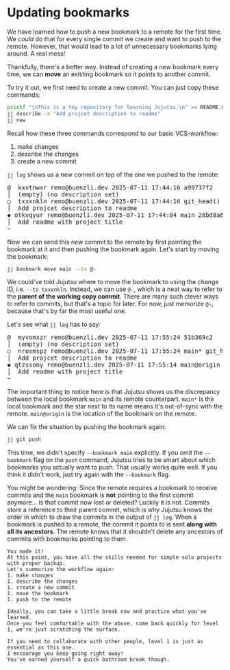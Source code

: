 # Updating bookmarks

We have learned how to push a new bookmark to a remote for the first time.
We _could_ do that for every single commit we create and want to push to the remote.
However, that would lead to a lot of unnecessary bookmarks lying around.
A real mess!

Thankfully, there's a better way.
Instead of creating a new bookmark every time, we can **move** an existing bookmark so it points to another commit.

To try it out, we first need to create a new commit.
You can just copy these commands:

```sh
printf "\nThis is a toy repository for learning Jujutsu.\n" >> README.md
jj describe -m "Add projcet description to readme"
jj new
```

Recall how these three commands correspond to our basic VCS-workflow:
1. make changes
1. describe the changes
1. create a new commit

`jj log` shows us a new commit on top of the one we pushed to the remote:

<!-- generated by aha script -->
<pre class="aha">
<span class="bold "></span><span class="bold green ">@</span>  <span class="bold "></span><span class="bold highlighted purple ">k</span><span class="bold highlighted dimgray ">xvtnwxr</span><span class="bold "> </span><span class="bold yellow ">remo@buenzli.dev</span><span class="bold "> </span><span class="bold highlighted cyan ">2025-07-11 17:44:16</span><span class="bold "> </span><span class="bold highlighted blue ">a</span><span class="bold highlighted dimgray ">99737f2</span><span class="bold "></span>
│  <span class="bold "></span><span class="bold highlighted green ">(empty)</span><span class="bold "> </span><span class="bold highlighted green ">(no description set)</span><span class="bold "></span>
○  <span class="bold "></span><span class="bold purple ">t</span><span class="highlighted dimgray ">xxxnkln</span> <span class="yellow ">remo@buenzli.dev</span> <span class="cyan ">2025-07-11 17:44:16</span> <span class="green ">git_head()</span> <span class="bold "></span><span class="bold blue ">23</span><span class="highlighted dimgray ">2d89bf</span>
│  Add projcet description to readme
<span class="bold "></span><span class="bold highlighted cyan ">◆</span> <span class="bold "></span><span class="bold purple ">o</span><span class="highlighted dimgray ">tkvqyur</span> <span class="yellow ">remo@buenzli.dev</span> <span class="cyan ">2025-07-11 17:44:04</span> <span class="purple ">main</span> <span class="bold "></span><span class="bold blue ">28</span><span class="highlighted dimgray ">bd8a65</span>
│  Add readme with project title
~
</pre>

Now we can send this new commit to the remote by first pointing the bookmark at it and then pushing the bookmark again.
Let's start by moving the bookmark:

```sh
jj bookmark move main --to @-
```

We could've told Jujutsu where to move the bookmark to using the change ID, i.e. `--to txxxnkln`.
Instead, we can use `@-`, which is a neat way to refer to the **parent of the working copy commit**.
There are many such clever ways to refer to commits, but that's a topic for later.
For now, just memorize `@-`, because that's by far the most useful one.

Let's see what `jj log` has to say:

<!-- generated by aha script -->
<pre class="aha">
<span class="bold "></span><span class="bold green ">@</span>  <span class="bold "></span><span class="bold highlighted purple ">m</span><span class="bold highlighted dimgray ">yvomxzr</span><span class="bold "> </span><span class="bold yellow ">remo@buenzli.dev</span><span class="bold "> </span><span class="bold highlighted cyan ">2025-07-11 17:55:24</span><span class="bold "> </span><span class="bold highlighted blue ">5</span><span class="bold highlighted dimgray ">1b369c2</span><span class="bold "></span>
│  <span class="bold "></span><span class="bold highlighted green ">(empty)</span><span class="bold "> </span><span class="bold highlighted green ">(no description set)</span><span class="bold "></span>
○  <span class="bold "></span><span class="bold purple ">n</span><span class="highlighted dimgray ">rosmspz</span> <span class="yellow ">remo@buenzli.dev</span> <span class="cyan ">2025-07-11 17:55:24</span> <span class="purple ">main*</span> <span class="green ">git_head()</span> <span class="bold "></span><span class="bold blue ">c</span><span class="highlighted dimgray ">59322ad</span>
│  Add projcet description to readme
<span class="bold "></span><span class="bold highlighted cyan ">◆</span> <span class="bold "></span><span class="bold purple ">q</span><span class="highlighted dimgray ">tzssony</span> <span class="yellow ">remo@buenzli.dev</span> <span class="cyan ">2025-07-11 17:55:14</span> <span class="purple ">main@origin</span> <span class="bold "></span><span class="bold blue ">3</span><span class="highlighted dimgray ">812d571</span>
│  Add readme with project title
~
</pre>

The important thing to notice here is that Jujutsu shows us the discrepancy between the local bookmark `main` and its remote counterpart.
`main*` is the local bookmark and the star next to its name means it's out-of-sync with the remote.
`main@origin` is the location of the bookmark on the remote.

We can fix the situation by pushing the bookmark again:

```sh
jj git push
```

This time, we didn't specify `--bookmark main` explicitly.
If you omit the `--bookmark` flag on the `push` command, Jujutsu tries to be smart about which bookmarks you actually want to push.
That usually works quite well.
If you think it didn't work, just try again with the `--bookmark` flag.

You might be wondering:
Since the remote requires a bookmark to receive commits and the `main` bookmark is **not** pointing to the first commit anymore... is that commit now lost or deleted?
Luckily it is not.
Commits store a reference to their parent commit, which is why Jujutsu knows the order in which to draw the commits in the output of `jj log`.
When a bookmark is pushed to a remote, the commit it points to is sent **along with all its ancestors**.
The remote knows that it shouldn't delete any ancestors of commits with bookmarks pointing to them.

```admonish success title="You completed Level 0 ! 🎉"
You made it!
At this point, you have all the skills needed for simple solo projects with proper backup.
Let's summarize the workflow again:
1. make changes
1. describe the changes
1. create a new commit
1. move the bookmark
1. push to the remote

Ideally, you can take a little break now and practice what you've learned.
Once you feel comfortable with the above, come back quickly for level 1, we're just scratching the surface.

If you need to collaborate with other people, level 1 is just as essential as this one.
I encourage you keep going right away!
You've earned yourself a quick bathroom break though.
```
